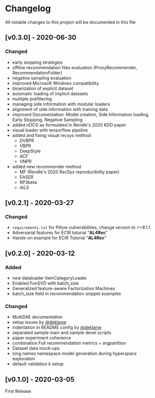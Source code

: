 # Changelog

All notable changes to this project will be documented in this file

## [v0.3.0] - 2020-06-30
### Changed
- early stopping strategies
- offline recommendation files evaluation (ProxyRecommender, RecommendationFolder) 
- negative sampling evaluation
- improved Microsoft Windows compatibility  
- binarization of explicit dataset
- automatic loading of implicit datasets 
- multiple prefiltering
- managing side information with modular loaders
- alignment of side information with training data
- improved Documentation: Model creation, Side Information loading, Early Stopping, Negative Sampling 
- added nDCG as formulated in Rendle's 2020 KDD paper
- visual loader with tensorflow pipeline 
- added and fixing visual recsys method:
  - DVBPR
  - VBPR
  - DeepStyle
  - ACF
  - VNPR
- added new recommender method
  - MF (Rendle's 2020 RecSys reproducibility paper)
  - EASER
  - RP3beta
  - iALS

## [v0.2.1] - 2020-03-27
### Changed

- `requirements.txt` for Pillow vulnerabilities, change version to >=8.1.1
- Adversarial features for ECIR tutorial "__AL4Rec__"
- Hands-on example for ECIR Tutorial "__AL4Rec__"

## [v0.2.0] - 2020-03-12
### Added

- new dataloader ItemCategoryLoader
- Enabled FunSVD with batch_size
- Generalized feature-aware Factorization Machines
- batch_size field in recommendation snippet examples

### Changed

- MultiDAE documentation
- setup issues by [@deklanw](https://github.com/deklanw)
- indentation in README config by [@deklanw](https://github.com/deklanw)
- separated sample main and sample devel scripts
- paper experiment coherence
- combination Full recommendation metrics + argpartition
- Dataset data mock-ups
- long names namespace model generation during hyperspace exploration
- default validation k setup


## [v0.1.0] - 2020-03-05
First Release